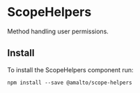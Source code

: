 # ScopeHelpers

Method handling user permissions.

## Install

To install the ScopeHelpers component run:

```terminal
npm install --save @amalto/scope-helpers
```
